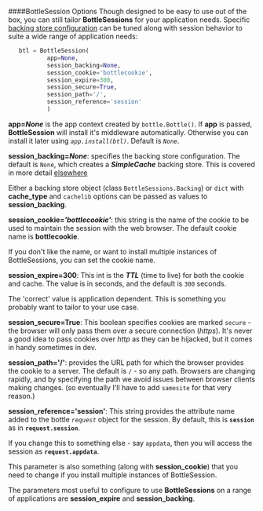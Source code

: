 ####BottleSession Options
Though designed to be easy to use out of the box, you can still tailor **BottleSessions** for your application needs.  Specific [backing store configuration](docs/BACKING.md) can be tuned along with session behavior to suite a wide range of application needs:
 ```python
    btl = BottleSession(
            app=None, 
            session_backing=None, 
            session_cookie='bottlecookie', 
            session_expire=300,
            session_secure=True,
            session_path='/',
            session_reference='session'
            )
```
**app=_None_** is the app context created by `bottle.Bottle()`. If **app** is passed, **BottleSession** will install it's middleware automatically. Otherwise you can install it later using *`app.install(btl)`*.  Default is *`None`*.

**session_backing=_None_**:  specifies the backing store configuration.  The default is `None`, which creates a __*SimpleCache*__ backing store. This is covered in more detail [elsewhere](docs/BACKING.md)

Either a backing store object (class `BottleSessions.Backing`) or `dict` with **cache_type** and `cachelib` options can be passed as values to **session_backing**.

**session_cookie=_'bottlecookie'_**: this string is the name of the cookie to be used to maintain the session with the web browser.  The default cookie name is **bottlecookie**. 

If you don't like the name, or want to install multiple instances of BottleSessions, you can set the cookie name.

**session_expire=300**: This int is the *__TTL__* (time to live) for both the cookie and cache.  The value is in seconds, and the default is `300` seconds. 

The 'correct' value is application dependent. This is something you probably want to tailor to your use case.

**session_secure=True**: This boolean specifies cookies are marked `secure` - the browser will only pass them over a secure connection (*https*). 
It's never a good idea to pass cookies over *http* as they can be hijacked, but it comes in handy sometimes in dev.

**session_path='/'**: provides the URL path for which the browser provides the cookie to a server. The default is `/` - so any path. Browsers are changing rapidly, and by specifying the path we avoid issues between browser clients making changes. (so eventually I'll have to add `samesite` for that very reason.)

**session_reference='session'**: This string provides the attribute name added to the bottle _`request`_ object for the session.  By default, this is **`session`** as in **`request.session`**.  

If you change this to something else - say `appdata`, then you will access the session as **`request.appdata`**. 

This parameter is also something (along with **session_cookie**) that you need to change if you install multiple instances of BottleSession.

The parameters most useful to configure to use **BottleSessions** on a range of applications are **session_expire** and **session_backing**.

